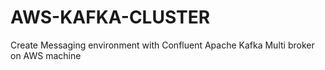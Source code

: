 # AWS-KAFKA-CLUSTER
Create Messaging environment with Confluent Apache Kafka Multi broker on AWS machine
